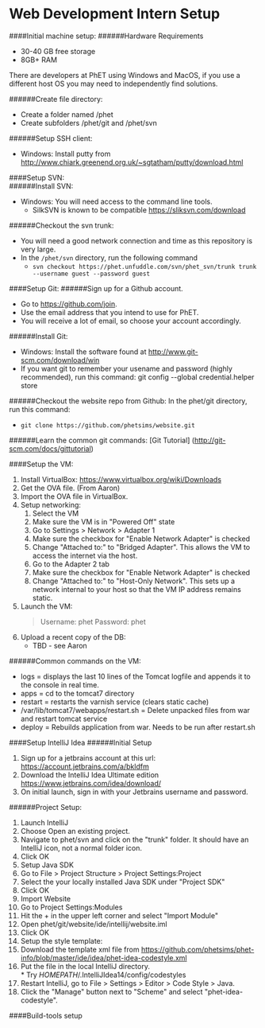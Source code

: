 Web Development Intern Setup
=

####Initial machine setup:
######Hardware Requirements
* 30-40 GB free storage
* 8GB+ RAM

There are developers at PhET using Windows and MacOS, if you use a different host OS you may need to independently find solutions.

######Create file directory:
* Create a folder named /phet
* Create subfolders /phet/git and /phet/svn
	
######Setup SSH client:
* Windows: Install putty from http://www.chiark.greenend.org.uk/~sgtatham/putty/download.html
	
####Setup SVN:		
######Install SVN:
* Windows:  You will need access to the command line tools.  
  * SilkSVN is known to be compatible https://sliksvn.com/download
  
######Checkout the svn trunk:
* You will need a good network connection and time as this repository is very large.
* In the `/phet/svn` directory, run the following command
  * `svn checkout https://phet.unfuddle.com/svn/phet_svn/trunk trunk --username guest --password guest`
	
####Setup Git:
######Sign up for a Github account.  
* Go to https://github.com/join.  
* Use the email address that you intend to use for PhET.  
* You will receive a lot of email, so choose your account accordingly.

######Install Git:
* Windows: Install the software found at http://www.git-scm.com/download/win
* If you want git to remember your usename and password (highly recommended), run this command: git config --global credential.helper store
		
######Checkout the website repo from Github:
In the phet/git directory, run this command:
  *	`git clone https://github.com/phetsims/website.git`

######Learn the common git commands:
[Git Tutorial] (http://git-scm.com/docs/gittutorial)

####Setup the VM:
1. Install VirtualBox: https://www.virtualbox.org/wiki/Downloads
1. Get the OVA file. (From Aaron)
2. Import the OVA file in VirtualBox.
3. Setup networking:
	1. Select the VM
	2. Make sure the VM is in "Powered Off" state
	3. Go to Settings > Network > Adapter 1
	4. Make sure the checkbox for "Enable Network Adapter" is checked
	5. Change "Attached to:" to "Bridged Adapter".  This allows the VM to access the internet via the host.
	6. Go to the Adapter 2 tab
	7. Make sure the checkbox for "Enable Network Adapter" is checked
	8. Change "Attached to:" to "Host-Only Network".  This sets up a network internal to your host so that the VM IP address remains static.
4. Launch the VM:
	> Username: phet
	>	Password: phet
5. Upload a recent copy of the DB:
	* TBD - see Aaron
	
######Common commands on the VM:
* logs = displays the last 10 lines of the Tomcat logfile and appends it to the console in real time.
* apps = cd to the tomcat7 directory
* restart = restarts the varnish service (clears static cache)
* /var/lib/tomcat7/webapps/restart.sh = Delete unpacked files from war and restart tomcat service
* deploy = Rebuilds application from war.  Needs to be run after restart.sh
		
	

####Setup IntelliJ Idea	
######Initial Setup
1. Sign up for a jetbrains account at this url: https://account.jetbrains.com/a/bkldfm
2. Download the IntelliJ Idea Ultimate edition https://www.jetbrains.com/idea/download/
3. On initial launch, sign in with your Jetbrains username and password.
	
######Project Setup:
1. Launch IntelliJ
2. Choose Open an existing project.
3. Navigate to phet/svn and click on the "trunk" folder.  It should have an IntelliJ icon, not a normal folder icon.
3. Click OK
4. Setup Java SDK
  1. Go to File > Project Structure > Project Settings:Project 
  5. Select the your locally installed Java SDK under "Project SDK"
  6. Click OK
5. Import Website
  6. Go to Project Settings:Modules
  7. Hit the + in the upper left corner and select "Import Module"
  8. Open phet/git/website/ide/intellij/website.iml		
  9. Click OK
6. Setup the style template:
  1. Download the template xml file from https://github.com/phetsims/phet-info/blob/master/ide/idea/phet-idea-codestyle.xml
  2. Put the file in the local IntelliJ directory.  
    * Try $HOMEPATH$/.IntelliJIdea14/config/codestyles
  3. Restart IntelliJ, go to File > Settings > Editor > Code Style > Java.
  4. Click the "Manage" button next to "Scheme" and select "phet-idea-codestyle".

####Build-tools setup
